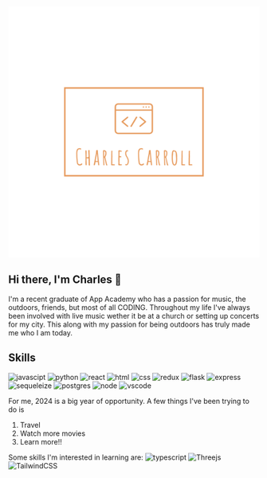[<img src="/reallogo.png">](https://c-carroll.github.io/)

## Hi there, I'm Charles 👋

<!--
**C-Carroll/C-Carroll** is a ✨ _special_ ✨ repository because its `README.md` (this file) appears on your GitHub profile.

Here are some ideas to get you started:

- 🔭 I’m currently working on ...
- 🌱 I’m currently learning ...
- 👯 I’m looking to collaborate on ...
- 🤔 I’m looking for help with ...
- 💬 Ask me about ...
- 📫 How to reach me: ...
- 😄 Pronouns: ...
- ⚡ Fun fact: ...
-->
I'm a recent graduate of App Academy who has a passion for music, the outdoors, friends, but most of all CODING. Throughout my life I've always been involved with live music wether it be at a church or setting up concerts for my city. This along with my passion for being outdoors has truly made me who I am today. 



## Skills
![javascipt](https://img.shields.io/badge/JavaScript-323330?style=for-the-badge&logo=javascript&logoColor=F7DF1E)
![python](https://img.shields.io/badge/Python-FFD43B?style=for-the-badge&logo=python&logoColor=blue)
![react](https://img.shields.io/badge/React-20232A?style=for-the-badge&logo=react&logoColor=61DAFB)
![html](https://img.shields.io/badge/HTML5-E34F26?style=for-the-badge&logo=html5&logoColor=white)
![css](	https://img.shields.io/badge/CSS3-1572B6?style=for-the-badge&logo=css3&logoColor=white)
![redux](	https://img.shields.io/badge/Redux-593D88?style=for-the-badge&logo=redux&logoColor=white)
![flask](https://img.shields.io/badge/Flask-000000?style=for-the-badge&logo=flask&logoColor=white)
![express](https://img.shields.io/badge/Express%20js-000000?style=for-the-badge&logo=express&logoColor=white)
![sequeleize](https://img.shields.io/badge/Sequelize-52B0E7?style=for-the-badge&logo=Sequelize&logoColor=white)
![postgres](https://img.shields.io/badge/PostgreSQL-316192?style=for-the-badge&logo=postgresql&logoColor=white)
![node](https://img.shields.io/badge/Node%20js-339933?style=for-the-badge&logo=nodedotjs&logoColor=white)
![vscode](https://img.shields.io/badge/VSCode-0078D4?style=for-the-badge&logo=visual%20studio%20code&logoColor=white)


For me, 2024 is a big year of opportunity. A few things I've been trying to do is 
1. Travel
2. Watch more movies
3. Learn more!!

Some skills I'm interested in learning are:
![typescript](https://img.shields.io/badge/TypeScript-007ACC?style=for-the-badge&logo=typescript&logoColor=white)
![Threejs](https://img.shields.io/badge/threejs-black?style=for-the-badge&logo=three.js&logoColor=white)
![TailwindCSS](https://img.shields.io/badge/tailwindcss-%2338B2AC.svg?style=for-the-badge&logo=tailwind-css&logoColor=white)


